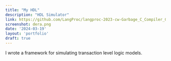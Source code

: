 ```yaml
---
title: "My HDL"
description: "HDL Simulator"
link: https://github.com/LangProc/langproc-2023-cw-Garbage_C_Compiler_GCC
screenshot: dera.png
date: '2024-03-19'
layout: 'portfolio'
draft: true
---
```

I wrote a framework for simulating transaction level logic models.
